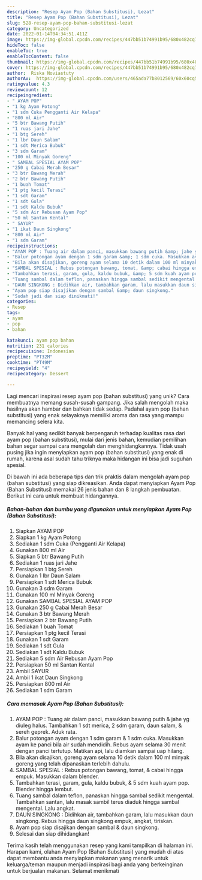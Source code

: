 ```yaml
---
description: "Resep Ayam Pop (Bahan Substitusi), Lezat"
title: "Resep Ayam Pop (Bahan Substitusi), Lezat"
slug: 528-resep-ayam-pop-bahan-substitusi-lezat
category: Uncategorized
date: 2022-01-14T04:34:51.411Z
image: https://img-global.cpcdn.com/recipes/447bb51b74991b95/680x482cq70/ayam-pop-bahan-substitusi-foto-resep-utama.jpg
hideToc: false
enableToc: true
enableTocContent: false
thumbnail: https://img-global.cpcdn.com/recipes/447bb51b74991b95/680x482cq70/ayam-pop-bahan-substitusi-foto-resep-utama.jpg
cover: https://img-global.cpcdn.com/recipes/447bb51b74991b95/680x482cq70/ayam-pop-bahan-substitusi-foto-resep-utama.jpg
author:  Riska Noviastuty
authorAv:  https://img-global.cpcdn.com/users/465ada77b8012569/60x60cq50/avatar.jpg
ratingvalue: 4.3
reviewcount: 12
recipeingredient:
- " AYAM POP"
- "1 kg Ayam Potong"
- "1 sdm Cuka Pengganti Air Kelapa"
- "800 ml Air"
- "5 btr Bawang Putih"
- "1 ruas jari Jahe"
- "1 btg Sereh"
- "1 lbr Daun Salam"
- "1 sdt Merica Bubuk"
- "3 sdm Garam"
- "100 ml Minyak Goreng"
- " SAMBAL SPESIAL AYAM POP"
- "250 g Cabai Merah Besar"
- "3 btr Bawang Merah"
- "2 btr Bawang Putih"
- "1 buah Tomat"
- "1 ptg kecil Terasi"
- "1 sdt Garam"
- "1 sdt Gula"
- "1 sdt Kaldu Bubuk"
- "5 sdm Air Rebusan Ayam Pop"
- "50 ml Santan Kental"
- " SAYUR"
- "1 ikat Daun Singkong"
- "800 ml Air"
- "1 sdm Garam"
recipeinstructions:
- "AYAM POP : Tuang air dalam panci, masukkan bawang putih &amp; jahe yg diuleg halus. Tambahkan 1 sdt merica, 2 sdm garam, daun salam, &amp; sereh geprek. Aduk rata."
- "Balur potongan ayam dengan 1 sdm garam &amp; 1 sdm cuka. Masukkan ayam ke panci bila air sudah mendidih. Rebus ayam selama 30 menit dengan panci tertutup. Matikan api, lalu diamkan sampai uap hilang."
- "Bila akan disajikan, goreng ayam selama 10 detik dalam 100 ml minyak goreng yang telah dipanaskan terlebih dahulu."
- "SAMBAL SPESIAL : Rebus potongan bawang, tomat, &amp; cabai hingga empuk. Masukkan dalam blender."
- "Tambahkan terasi, garam, gula, kaldu bubuk, &amp; 5 sdm kuah ayam pop. Blender hingga lembut."
- "Tuang sambal dalam teflon, panaskan hingga sambal sedikit mengental. Tambahkan santan, lalu masak sambil terus diaduk hingga sambal mengental. Lalu angkat."
- "DAUN SINGKONG : Didihkan air, tambahkan garam, lalu masukkan daun singkong. Rebus hingga daun singkong empuk, angkat, tiriskan."
- "Ayam pop siap disajikan dengan sambal &amp; daun singkong."
- "Sudah jadi dan siap dinikmati!"
categories:
- Resep
tags:
- ayam
- pop
- bahan

katakunci: ayam pop bahan 
nutrition: 231 calories
recipecuisine: Indonesian
preptime: "PT32M"
cooktime: "PT49M"
recipeyield: "4"
recipecategory: Dessert

---
```



Lagi mencari inspirasi resep ayam pop (bahan substitusi) yang unik? Cara membuatnya memang susah-susah gampang. Jika salah mengolah maka hasilnya akan hambar dan bahkan tidak sedap. Padahal ayam pop (bahan substitusi) yang enak selayaknya memiliki aroma dan rasa yang mampu memancing selera kita.




Banyak hal yang sedikit banyak berpengaruh terhadap kualitas rasa dari ayam pop (bahan substitusi), mulai dari jenis bahan, kemudian pemilihan bahan segar sampai cara mengolah dan menghidangkannya. Tidak usah pusing jika ingin menyiapkan ayam pop (bahan substitusi) yang enak di rumah, karena asal sudah tahu triknya maka hidangan ini bisa jadi suguhan spesial.


Di bawah ini ada beberapa tips dan trik praktis dalam mengolah ayam pop (bahan substitusi) yang siap dikreasikan. Anda dapat menyiapkan Ayam Pop (Bahan Substitusi) memakai 26 jenis bahan dan 8 langkah pembuatan. Berikut ini cara untuk membuat hidangannya.

<!--inarticleads1-->

##### Bahan-bahan dan bumbu yang digunakan untuk menyiapkan Ayam Pop (Bahan Substitusi):

1. Siapkan  AYAM POP
1. Siapkan 1 kg Ayam Potong
1. Sediakan 1 sdm Cuka (Pengganti Air Kelapa)
1. Gunakan 800 ml Air
1. Siapkan 5 btr Bawang Putih
1. Sediakan 1 ruas jari Jahe
1. Persiapkan 1 btg Sereh
1. Gunakan 1 lbr Daun Salam
1. Persiapkan 1 sdt Merica Bubuk
1. Gunakan 3 sdm Garam
1. Gunakan 100 ml Minyak Goreng
1. Gunakan  SAMBAL SPESIAL AYAM POP
1. Gunakan 250 g Cabai Merah Besar
1. Gunakan 3 btr Bawang Merah
1. Persiapkan 2 btr Bawang Putih
1. Sediakan 1 buah Tomat
1. Persiapkan 1 ptg kecil Terasi
1. Gunakan 1 sdt Garam
1. Sediakan 1 sdt Gula
1. Sediakan 1 sdt Kaldu Bubuk
1. Sediakan 5 sdm Air Rebusan Ayam Pop
1. Persiapkan 50 ml Santan Kental
1. Ambil  SAYUR
1. Ambil 1 ikat Daun Singkong
1. Persiapkan 800 ml Air
1. Sediakan 1 sdm Garam




<!--inarticleads2-->

##### Cara memasak Ayam Pop (Bahan Substitusi):

1. AYAM POP : Tuang air dalam panci, masukkan bawang putih &amp; jahe yg diuleg halus. Tambahkan 1 sdt merica, 2 sdm garam, daun salam, &amp; sereh geprek. Aduk rata.
1. Balur potongan ayam dengan 1 sdm garam &amp; 1 sdm cuka. Masukkan ayam ke panci bila air sudah mendidih. Rebus ayam selama 30 menit dengan panci tertutup. Matikan api, lalu diamkan sampai uap hilang.
1. Bila akan disajikan, goreng ayam selama 10 detik dalam 100 ml minyak goreng yang telah dipanaskan terlebih dahulu.
1. SAMBAL SPESIAL : Rebus potongan bawang, tomat, &amp; cabai hingga empuk. Masukkan dalam blender.
1. Tambahkan terasi, garam, gula, kaldu bubuk, &amp; 5 sdm kuah ayam pop. Blender hingga lembut.
1. Tuang sambal dalam teflon, panaskan hingga sambal sedikit mengental. Tambahkan santan, lalu masak sambil terus diaduk hingga sambal mengental. Lalu angkat.
1. DAUN SINGKONG : Didihkan air, tambahkan garam, lalu masukkan daun singkong. Rebus hingga daun singkong empuk, angkat, tiriskan.
1. Ayam pop siap disajikan dengan sambal &amp; daun singkong.
1. Selesai dan siap dihidangkan!



Terima kasih telah menggunakan resep yang kami tampilkan di halaman ini. Harapan kami, olahan Ayam Pop (Bahan Substitusi) yang mudah di atas dapat membantu anda menyiapkan makanan yang menarik untuk keluarga/teman maupun menjadi inspirasi bagi anda yang berkeinginan untuk berjualan makanan. Selamat menikmati
